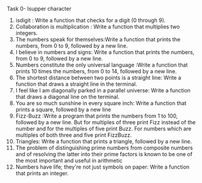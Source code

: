 Task 0- Isupper character
1. isdigit : Write a function that checks for a digit (0 through 9).
2. Collaboration is multiplication : Write a function that multiplies two integers.
3. The numbers speak for themselves:Write a function that prints the numbers, from 0 to 9, followed by a new line.
4. I believe in numbers and signs: Write a function that prints the numbers, from 0 to 9, followed by a new line.
5. Numbers constitute the only universal language :Write a function that prints 10 times the numbers, from 0 to 14, followed by a new line.
6. The shortest distance between two points is a straight line: Write a function that draws a straight line in the terminal.
7. I feel like I am diagonally parked in a parallel universe: Write a function that draws a diagonal line on the terminal.
8. You are so much sunshine in every square inch: Write a function that prints a square, followed by a new line
9. Fizz-Buzz :Write a program that prints the numbers from 1 to 100, followed by a new line. But for multiples of three print Fizz instead of the number and for the multiples of five print Buzz. For numbers which are multiples of both three and five print FizzBuzz.
10. Triangles: Write a function that prints a triangle, followed by a new line.
11. The problem of distinguishing prime numbers from composite numbers and of resolving the latter into their prime factors is known to be one of the most important and useful in arithmetic
12. Numbers have life; they're not just symbols on paper: Write a function that prints an integer.
